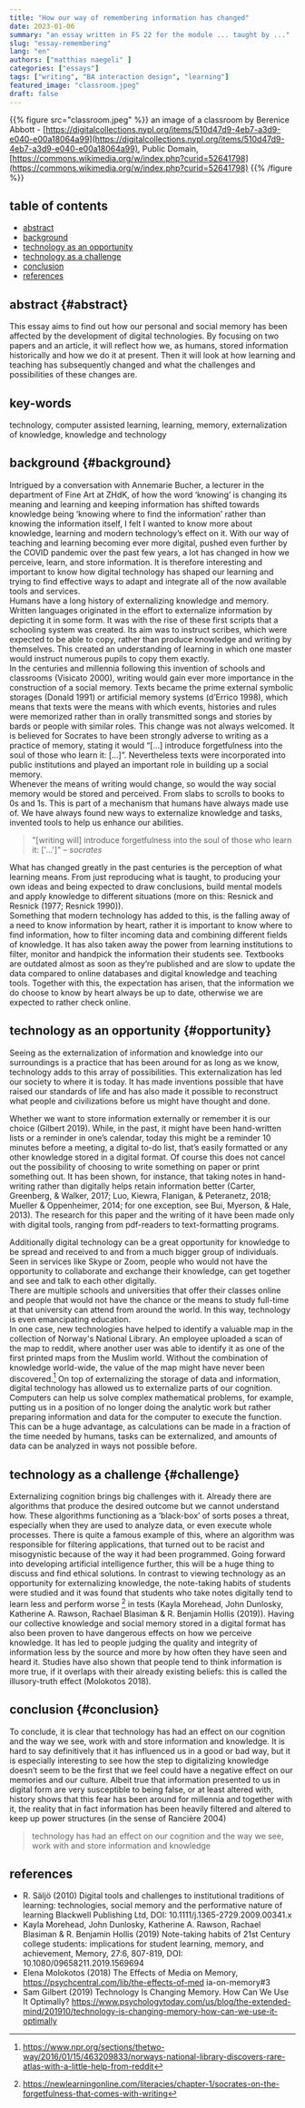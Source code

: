 ```yaml
---
title: "How our way of remembering information has changed"
date: 2023-01-06
summary: "an essay written in FS 22 for the module ... taught by ..."
slug: "essay-remembering"
lang: "en"
authors: ["matthias naegeli" ]
categories: ["essays"]
tags: ["writing", "BA interaction design", "learning"]
featured_image: "classroom.jpeg"
draft: false
---
```


{{% figure src="classroom.jpeg" %}} an image of a classroom by Berenice Abbott - [https://digitalcollections.nypl.org/items/510d47d9-4eb7-a3d9-e040-e00a18064a99](https://digitalcollections.nypl.org/items/510d47d9-4eb7-a3d9-e040-e00a18064a99), Public Domain, [https://commons.wikimedia.org/w/index.php?curid=52641798](https://commons.wikimedia.org/w/index.php?curid=52641798) {{% /figure %}}  


## table of contents  
- [abstract](#abstract) 
- [background](#background)
- [technology as an opportunity](#opportunity)
- [technology as a challenge](#challenge)
- [conclusion](#conclusion)
- [references](#references)  



## abstract {#abstract}  
This essay aims to find out how our personal and social memory has been affected by the development of digital technologies. By focusing on two papers and an article, it will reflect how we, as humans, stored information historically and how we do it at present. Then it will look at how learning and teaching has subsequently changed and what the challenges and possibilities of these changes are.

## key-words
technology, computer assisted learning, learning, memory, externalization of knowledge, knowledge and technology    

  

## background {#background}  
Intrigued by a conversation with Annemarie Bucher, a lecturer in the department of Fine Art at ZHdK, of how the word ‘knowing’ is changing its meaning and learning and keeping information has shifted towards knowledge being ‘knowing where to find the information’ rather than knowing the information itself, I felt I wanted to know more about knowledge, learning and modern technology’s effect on it. With our way of teaching and learning becoming ever more digital, pushed even further by the COVID pandemic over the past few years, a lot has changed in how we perceive, learn, and store information. It is therefore interesting and important to know how digital technology has shaped our learning and trying to find effective ways to adapt and integrate all of the now available tools and services.  
Humans have a long history of externalizing knowledge and memory.  
Written languages originated in the effort to externalize information by depicting it in some form. It was with the rise of these first scripts that a schooling system was created. Its aim was to instruct scribes, which were expected to be able to copy, rather than produce knowledge and writing by themselves. This created an understanding of learning in which one master would instruct numerous pupils to copy them exactly.  
In the centuries and millennia following this invention of schools and classrooms (Visicato 2000), writing would gain ever more importance in the construction of a social memory. Texts became the prime external symbolic storages (Donald 1991) or artificial memory systems (d’Errico 1998), which means that texts were the means with which events, histories and rules were memorized rather than in orally transmitted songs and stories by bards or people with similar roles. This change was not always welcomed. It is believed for Socrates to have been strongly adverse to writing as a practice of memory, stating it would “[...] introduce forgetfulness into the soul of those who learn it: [...]”. Nevertheless texts were incorporated into public institutions and played an important role in building up a social memory.  
Whenever the means of writing would change, so would the way social memory would be stored and perceived. From slabs to scrolls to books to 0s and 1s. This is part of a mechanism that humans have always made use of. We have always found new ways to externalize knowledge and tasks, invented tools to help us enhance our abilities.

> "[writing will] introduce forgetfulness into the soul of those who learn it: ['...']" – *socrates*

What has changed greatly in the past centuries is the perception of what learning means. From just reproducing what is taught, to producing your own ideas and being expected to draw conclusions, build mental models and apply knowledge to different situations (more on this: Resnick and Resnick (1977; Resnick 1990)).  
Something that modern technology has added to this, is the falling away of a need to know information by heart, rather it is important to know where to find information, how to filter incoming data and combining different fields of knowledge. It has also taken away the power from learning institutions to filter, monitor and handpick the information their students see. Textbooks are outdated almost as soon as they’re published and are slow to update the data compared to online databases and digital knowledge and teaching tools. Together with this, the expectation has arisen, that the information we do choose to know by heart always be up to date, otherwise we are expected to rather check online.

## technology as an opportunity {#opportunity}  
Seeing as the externalization of information and knowledge into our surroundings is a practice that has been around for as long as we know, technology adds to this array of possibilities. This externalization has led our society to where it is today. It has made inventions possible that have raised our standards of life and has also made it possible to reconstruct what people and civilizations before us might have thought and done.

Whether we want to store information externally or remember it is our choice (Gilbert 2019). While, in the past, it might have been hand-written lists or a reminder in one’s calendar, today this might be a reminder 10 minutes before a meeting, a digital to-do list, that’s easily formatted or any other knowledge stored in a digital format. Of course this does not cancel out the possibility of choosing to write something on paper or print something out. It has been shown, for instance, that taking notes in hand-writing rather than digitally helps retain information better (Carter, Greenberg, & Walker, 2017; Luo, Kiewra, Flanigan, & Peteranetz, 2018; Mueller & Oppenheimer, 2014; for one exception, see Bui, Myerson, & Hale, 2013). The research for this paper and the writing of it have been made only with digital tools, ranging from pdf-readers to text-formatting programs.

Additionally digital technology can be a great opportunity for knowledge to be spread and received to and from a much bigger group of individuals. Seen in services like Skype or Zoom, people who would not have the opportunity to collaborate and exchange their knowledge, can get together and see and talk to each other digitally.  
There are multiple schools and universities that offer their classes online and people that would not have the chance or the means to study full-time at that university can attend from around the world. In this way, technology is even emancipating education.  
In one case, new technologies have helped to identify a valuable map in the collection of Norway's National Library. An employee uploaded a scan of the map to reddit, where another user was able to identify it as one of the first printed maps from the Muslim world. Without the combination of knowledge world-wide, the value of the map might have never been discovered.[^1]
On top of externalizing the storage of data and information, digital technology has allowed us to externalize parts of our cognition. Computers can help us solve complex mathematical problems, for example, putting us in a position of no longer doing the analytic work but rather preparing information and data for the computer to execute the function.
This can be a huge advantage, as calculations can be made in a fraction of the time needed by humans, tasks can be externalized, and amounts of data can be analyzed in ways not possible before.

## technology as a challenge {#challenge}  
Externalizing cognition brings big challenges with it. Already there are algorithms that produce the desired outcome but we cannot understand how. These algorithms functioning as a ‘black-box’ of sorts poses a threat, especially when they are used to analyze data, or even execute whole processes. There is quite a famous example of this, where an algorithm was responsible for filtering applications, that turned out to be racist and misogynistic because of the way it had been programmed. Going forward into developing artificial intelligence further, this will be a huge thing to discuss and find ethical solutions.
In contrast to viewing technology as an opportunity for externalizing knowledge, the note-taking habits of students were studied and it was found that students who take notes digitally tend to learn less and perform worse [^2] in tests (Kayla Morehead, John Dunlosky, Katherine A. Rawson, Rachael Blasiman & R. Benjamin Hollis (2019)).
Having our collective knowledge and social memory stored in a digital format has also been proven to have dangerous effects on how we perceive knowledge. It has led to people judging the quality and integrity of information less by the source and more by how often they have seen and heard it. Studies have also shown that people tend to think information is more true, if it overlaps with their already existing beliefs: this is called the illusory-truth effect (Molokotos 2018).

## conclusion {#conclusion}
To conclude, it is clear that technology has had an effect on our cognition and the way we see, work with and store information and knowledge. It is hard to say definitively that it has influenced us in a good or bad way, but it is especially interesting to see how the step to digitalizing knowledge doesn’t seem to be the first that we feel could have a negative effect on our memories and our culture.
Albeit true that information presented to us in digital form are very susceptible to being false, or at least altered with, history shows that this fear has been around for millennia and together with it, the reality that in fact information has been heavily filtered and altered to keep up power structures (in the sense of Rancière 2004)

> technology has had an effect on our cognition and the way we see, work with and store information and knowledge

## references  
- R. Säljö (2010) Digital tools and challenges to institutional traditions of learning: technologies, social memory and the performative nature of learning Blackwell Publishing Ltd, DOI: 10.1111/j.1365-2729.2009.00341.x
- Kayla Morehead, John Dunlosky, Katherine A. Rawson, Rachael Blasiman & R. Benjamin Hollis (2019) Note-taking habits of 21st Century college students: implications for student learning, memory, and achievement, Memory, 27:6, 807-819, DOI: 10.1080/09658211.2019.1569694
- Elena Molokotos (2018) The Effects of Media on Memory, https://psychcentral.com/lib/the-effects-of-med ia-on-memory#3
- Sam Gilbert (2019) Technology Is Changing Memory. How Can We Use It Optimally? https://www.psychologytoday.com/us/blog/the-extended-mind/201910/technology-is-changing-memory-how-can-we-use-it-optimally


[^1]: https://www.npr.org/sections/thetwo-way/2016/01/15/463209833/norways-national-library-discovers-rare-atlas-with-a-little-help-from-reddit
[^2]: https://newlearningonline.com/literacies/chapter-1/socrates-on-the-forgetfulness-that-comes-with-writing